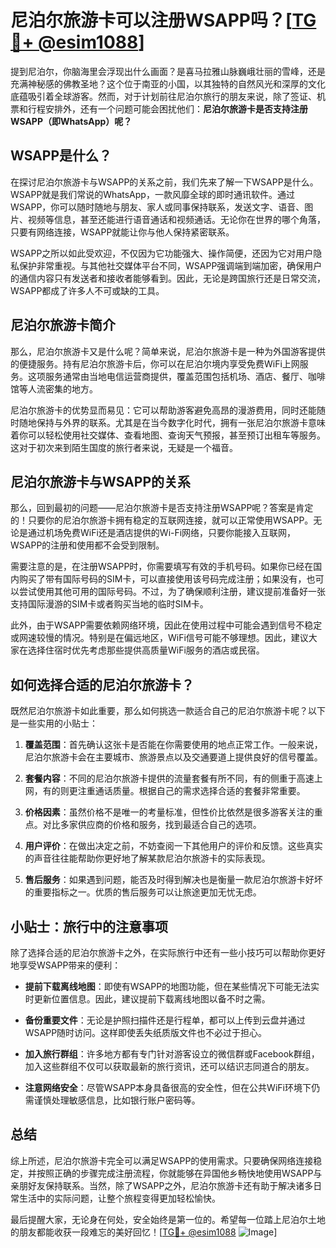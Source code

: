 # 尼泊尔旅游卡可以注册WSAPP吗？[[TG💪+ @esim1088](https://t.me/s/esim1088)]

提到尼泊尔，你脑海里会浮现出什么画面？是喜马拉雅山脉巍峨壮丽的雪峰，还是充满神秘感的佛教圣地？这个位于南亚的小国，以其独特的自然风光和深厚的文化底蕴吸引着全球游客。然而，对于计划前往尼泊尔旅行的朋友来说，除了签证、机票和行程安排外，还有一个问题可能会困扰他们：**尼泊尔旅游卡是否支持注册WSAPP（即WhatsApp）呢？**

## WSAPP是什么？

在探讨尼泊尔旅游卡与WSAPP的关系之前，我们先来了解一下WSAPP是什么。WSAPP就是我们常说的WhatsApp，一款风靡全球的即时通讯软件。通过WSAPP，你可以随时随地与朋友、家人或同事保持联系，发送文字、语音、图片、视频等信息，甚至还能进行语音通话和视频通话。无论你在世界的哪个角落，只要有网络连接，WSAPP就能让你与他人保持紧密联系。

WSAPP之所以如此受欢迎，不仅因为它功能强大、操作简便，还因为它对用户隐私保护非常重视。与其他社交媒体平台不同，WSAPP强调端到端加密，确保用户的通信内容只有发送者和接收者能够看到。因此，无论是跨国旅行还是日常交流，WSAPP都成了许多人不可或缺的工具。

## 尼泊尔旅游卡简介

那么，尼泊尔旅游卡又是什么呢？简单来说，尼泊尔旅游卡是一种为外国游客提供的便捷服务。持有尼泊尔旅游卡后，你可以在尼泊尔境内享受免费WiFi上网服务。这项服务通常由当地电信运营商提供，覆盖范围包括机场、酒店、餐厅、咖啡馆等人流密集的地方。

尼泊尔旅游卡的优势显而易见：它可以帮助游客避免高昂的漫游费用，同时还能随时随地保持与外界的联系。尤其是在当今数字化时代，拥有一张尼泊尔旅游卡意味着你可以轻松使用社交媒体、查看地图、查询天气预报，甚至预订出租车等服务。这对于初次来到陌生国度的旅行者来说，无疑是一个福音。

## 尼泊尔旅游卡与WSAPP的关系

那么，回到最初的问题——尼泊尔旅游卡是否支持注册WSAPP呢？答案是肯定的！只要你的尼泊尔旅游卡拥有稳定的互联网连接，就可以正常使用WSAPP。无论是通过机场免费WiFi还是酒店提供的Wi-Fi网络，只要你能接入互联网，WSAPP的注册和使用都不会受到限制。

需要注意的是，在注册WSAPP时，你需要填写有效的手机号码。如果你已经在国内购买了带有国际号码的SIM卡，可以直接使用该号码完成注册；如果没有，也可以尝试使用其他可用的国际号码。不过，为了确保顺利注册，建议提前准备好一张支持国际漫游的SIM卡或者购买当地的临时SIM卡。

此外，由于WSAPP需要依赖网络环境，因此在使用过程中可能会遇到信号不稳定或网速较慢的情况。特别是在偏远地区，WiFi信号可能不够理想。因此，建议大家在选择住宿时优先考虑那些提供高质量WiFi服务的酒店或民宿。

## 如何选择合适的尼泊尔旅游卡？

既然尼泊尔旅游卡如此重要，那么如何挑选一款适合自己的尼泊尔旅游卡呢？以下是一些实用的小贴士：

1. **覆盖范围**：首先确认这张卡是否能在你需要使用的地点正常工作。一般来说，尼泊尔旅游卡会在主要城市、旅游景点以及交通要道上提供良好的信号覆盖。
   
2. **套餐内容**：不同的尼泊尔旅游卡提供的流量套餐有所不同，有的侧重于高速上网，有的则更注重通话质量。根据自己的需求选择合适的套餐非常重要。

3. **价格因素**：虽然价格不是唯一的考量标准，但性价比依然是很多游客关注的重点。对比多家供应商的价格和服务，找到最适合自己的选项。

4. **用户评价**：在做出决定之前，不妨查阅一下其他用户的评价和反馈。这些真实的声音往往能帮助你更好地了解某款尼泊尔旅游卡的实际表现。

5. **售后服务**：如果遇到问题，能否及时得到解决也是衡量一款尼泊尔旅游卡好坏的重要指标之一。优质的售后服务可以让旅途更加无忧无虑。

## 小贴士：旅行中的注意事项

除了选择合适的尼泊尔旅游卡之外，在实际旅行中还有一些小技巧可以帮助你更好地享受WSAPP带来的便利：

- **提前下载离线地图**：即使有WSAPP的地图功能，但在某些情况下可能无法实时更新位置信息。因此，建议提前下载离线地图以备不时之需。
  
- **备份重要文件**：无论是护照扫描件还是行程单，都可以上传到云盘并通过WSAPP随时访问。这样即使丢失纸质版文件也不必过于担心。

- **加入旅行群组**：许多地方都有专门针对游客设立的微信群或Facebook群组，加入这些群组不仅可以获取最新的旅行资讯，还可以结识志同道合的朋友。

- **注意网络安全**：尽管WSAPP本身具备很高的安全性，但在公共WiFi环境下仍需谨慎处理敏感信息，比如银行账户密码等。

## 总结

综上所述，尼泊尔旅游卡完全可以满足WSAPP的使用需求。只要确保网络连接稳定，并按照正确的步骤完成注册流程，你就能够在异国他乡畅快地使用WSAPP与亲朋好友保持联系。当然，除了WSAPP之外，尼泊尔旅游卡还有助于解决诸多日常生活中的实际问题，让整个旅程变得更加轻松愉快。

最后提醒大家，无论身在何处，安全始终是第一位的。希望每一位踏上尼泊尔土地的朋友都能收获一段难忘的美好回忆！[[TG💪+ @esim1088](https://t.me/s/esim1088) ![Image](https://i.postimg.cc/4NQfJmqS/Snipaste-2025-05-13-00-14-12.png)]